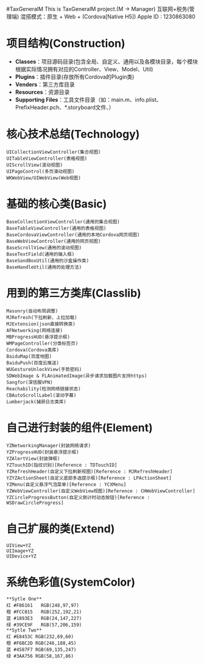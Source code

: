 #TaxGeneralM
	This is TaxGeneralM project.(M -> Manager)
	互联网+税务(管理端)
	混搭模式：原生 + Web + (Cordova[Native H5])
	Apple ID : 1230863080

# 项目结构(Construction)
* **Classes**：项目源码目录(包含全局、自定义、通用以及各模块目录，每个模块根据实际情况拥有对应的Controller、View、Model、Util)
* **Plugins**：插件目录(存放所有Cordova的Plugin类)
* **Venders**：第三方库目录
* **Resources**：资源目录
* **Supporting Files**：工具文件目录（如：main.m、info.plist、PrefixHeader.pch、*.storyboard文件、）

# 核心技术总结(Technology)
	UICollectionViewController(集合视图)
	UITableViewController(表格视图)
	UIScrollView(滚动视图)
	UIPageControl(多页滑动视图)
	WKWebView/UIWebView(Web视图)

# 基础的核心类(Basic)
	BaseCollectionViewController(通用的集合视图)
	BaseTableViewController(通用的表格视图)
	BaseCordovaViewController(通用的本地Cordova网页视图)
	BaseWebViewController(通用的网页视图)
	BaseScrollView(通用的滚动视图)
	BaseTextField(通用的输入框)
	BaseSandBoxUtil(通用的沙盒操作类)
	BaseHandleUtil(通用的处理方法)
	
# 用到的第三方类库(Classlib)
	Masonry(自动布局调整)
	MJRefresh(下拉刷新、上拉加载)
	MJExtension(json直接转换类)
	AFNetworking(网络连接)
	MBProgressHUD(悬浮提示框)
	WMPageController(分类标签页)
	Cordova(Cordova类库)
	BaiduMap(百度地图)
	BaiduPush(百度云推送)
	WUGestureUnlockView(手势密码)
	SDWebImage & FLAnimatedImage(异步请求加载图片支持https)
	Sangfor(深信服VPN)
	Reachability(检测网络链接状态)
	CBAutoScrollLabel(滚动字幕)
	Lumberjack(捕获日志类库)

# 自己进行封装的组件(Element)
	YZNetworkingManager(封装网络请求)
	YZProgressHUD(封装悬浮提示框)
	YZAlertView(封装弹框)
	YZTouchID(指纹识别)[Reference : TDTouchID]
	YZRefreshHeader(自定义下拉刷新视图)[Reference : MJRefreshHeader]
	YZYZActionSheet(自定义底部多选提示框)[Reference : LPActionSheet]
	YZMenu(自定义悬浮气泡菜单)[Reference : YCXMenu]
	YZWebViewController(自定义WebView视图)[Reference : CHWebViewController]
	YZCircleProgressButton(自定义倒计时动态按钮)[Reference : WSDrawCircleProgress]

# 自己扩展的类(Extend)
	UIView+YZ
	UIImage+YZ
	UIDevice+YZ	
	
# 系统色彩值(SystemColor)
	**Sytle One**
	红 #F86161	RGB(248,97,97)
	橙 #FCC015	RGB(252,192,21)
	蓝 #1893E3	RGB(24,147,227)
	绿 #39CE9F	RGB(57,206,159)
	**Sytle Two**
	红 #E8453C RGB(232,69,60)
	橙 #F6BC2D RGB(246,188,45)
	蓝 #4587F7 RGB(69,135,247)
	绿 #3AA756 RGB(58,167,86)